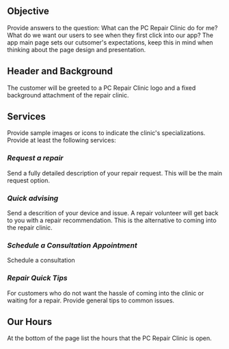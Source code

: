 ## Objective
Provide answers to the question: What can the PC Repair Clinic do for me? What do we want our users to see when they first click into our app? The app main page sets our cutsomer's expectations, keep this in mind when thinking about the page design and presentation.

## Header and Background
The customer will be greeted to a PC Repair Clinic logo and a fixed background attachment of the repair clinic.

## Services
Provide sample images or icons to indicate the clinic's specializations. Provide at least the following services:

### *Request a repair*
Send a fully detailed description of your repair request. This will be the main request option.

### *Quick advising*
Send a descrition of your device and issue. A repair volunteer will get back to you with a repair recommendation. This is the alternative to coming into the repair clinic.

### *Schedule a Consultation Appointment*
Schedule a consultation

### *Repair Quick Tips*
For customers who do not want the hassle of coming into the clinic or waiting for a repair. Provide general tips to common issues.

## Our Hours
At the bottom of the page list the hours that the PC Repair Clinic is open.